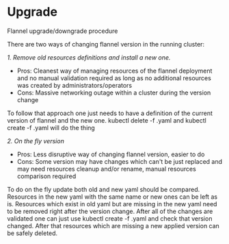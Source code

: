 # Upgrade

Flannel upgrade/downgrade procedure
 
There are two ways of changing flannel version in the running cluster:
 
*1. Remove old resources definitions and install a new one.*
* Pros: Cleanest way of managing resources of the flannel deployment and no manual validation required as long as no additional resources was created by administrators/operators
* Cons: Massive networking outage within a cluster during the version change
 
To follow that approach one just needs to have a definition of the current version of flannel and the new one. kubectl delete -f <old>.yaml and kubectl create -f <new>.yaml will do the thing
 
*2. On the fly version*
* Pros: Less disruptive way of changing flannel version, easier to do
* Cons: Some version may have changes which can't be just replaced and may need resources cleanup and/or rename, manual resources comparison required
 
To do on the fly update both old and new yaml should be compared. Resources in the new yaml with the same name or new ones can be left as is. Resources which exist in old yaml but are missing in the new yaml need to be removed right after the version change. After all of the changes are validated one can just use kubectl create -f <new>.yaml and check that version changed. After that resources which are missing a new applied version can be safely deleted.

